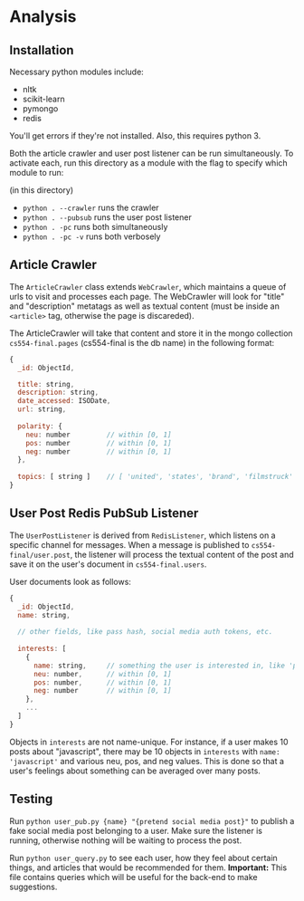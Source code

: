 
# Analysis

## Installation
Necessary python modules include:

- nltk
- scikit-learn
- pymongo
- redis

You'll get errors if they're not installed. Also, this requires python 3.

Both the article crawler and user post listener can be run simultaneously. To
activate each, run this directory as a module with the flag to specify which
module to run:

(in this directory)
- `python . --crawler` runs the crawler
- `python . --pubsub` runs the user post listener
- `python . -pc` runs both simultaneously
- `python . -pc -v` runs both verbosely

## Article Crawler
The `ArticleCrawler` class extends `WebCrawler`, which maintains a queue of urls
to visit and processes each page. The WebCrawler will look for "title" and
"description" metatags as well as textual content (must be inside an `<article>`
tag, otherwise the page is discareded).

The ArticleCrawler will take that content and store it in the mongo collection
`cs554-final.pages` (cs554-final is the db name) in the following format:

```js
{
  _id: ObjectId,

  title: string,
  description: string,
  date_accessed: ISODate,
  url: string,
  
  polarity: {
    neu: number         // within [0, 1]
    pos: number         // within [0, 1]
    neg: number         // within [0, 1]
  },
  
  topics: [ string ]    // [ 'united', 'states', 'brand', 'filmstruck' ]
}
```

## User Post Redis PubSub Listener
The `UserPostListener` is derived from `RedisListener`, which listens on a
specific channel for messages. When a message is published to
`cs554-final/user.post`, the listener will process the textual content of the
post and save it on the user's document in `cs554-final.users`.

User documents look as follows:

```js
{
  _id: ObjectId,
  name: string,
  
  // other fields, like pass hash, social media auth tokens, etc.
  
  interests: [
    {
      name: string,     // something the user is interested in, like 'python'
      neu: number,      // within [0, 1]
      pos: number,      // within [0, 1]
      neg: number       // within [0, 1]
    },
    ...
  ]
}
```

Objects in `interests` are not name-unique. For instance, if a user makes 10
posts about "javascript", there may be 10 objects in `interests` with
`name: 'javascript'` and various neu, pos, and neg values. This is done so that
a user's feelings about something can be averaged over many posts.

## Testing
Run `python user_pub.py {name} "{pretend social media post}"` to publish a fake
social media post belonging to a user. Make sure the listener is running,
otherwise nothing will be waiting to process the post.

Run `python user_query.py` to see each user, how they feel about certain things,
and articles that would be recommended for them.
**Important:** This file contains queries which will be useful for the back-end
               to make suggestions.
